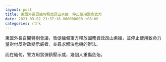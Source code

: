 ```yaml
---
layout: post
title: 東盟外長促緬甸釋放昂山素姬　停止使用致命武力
date: 2021-03-02 21:37:16.000000000 +08:00
categories: rthk
---
```


東盟外長召開特別會議，敦促緬甸軍方釋放國務資政昂山素姬，並停止使用致命力量對付反對政變示威者，並尋求解決危機的辦法。 

而在緬甸，警方用實彈鎮壓示威，幾個人重傷危殆。
